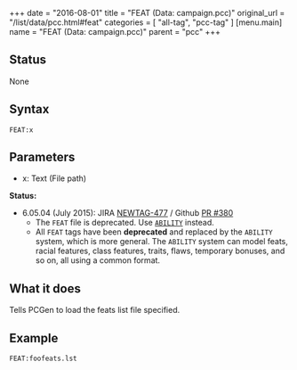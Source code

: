 +++
date = "2016-08-01"
title = "FEAT (Data: campaign.pcc)"
original_url = "/list/data/pcc.html#feat"
categories = [ "all-tag", "pcc-tag" ]
[menu.main]
    name = "FEAT (Data: campaign.pcc)"
    parent = "pcc"
+++

## Status

None

## Syntax

`FEAT:x`

## Parameters

-   x: Text (File path)



<span id="feat"></span>

**Status:**

-   6.05.04 (July 2015): JIRA
    [NEWTAG-477](http://jira.pcgen.org/browse/NEWTAG-477) / Github [PR
    \#380](https://github.com/PCGen/pcgen/pull/380)
    -   The `FEAT` file is deprecated. Use
        [`ABILITY`](/list/data/pcc/abilitypcc.html) instead.
    -   All `FEAT` tags have been **deprecated** and replaced by the
        `ABILITY` system, which is more general. The `ABILITY` system
        can model feats, racial features, class features, traits, flaws,
        temporary bonuses, and so on, all using a common format.

What it does
------------

Tells PCGen to load the feats list file specified.

Example
-------

`FEAT:foofeats.lst`

